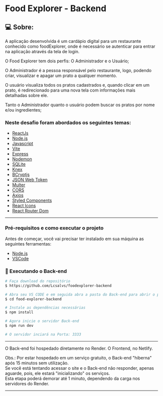 # Food Explorer - Backend

## 💻 Sobre:

A aplicação desenvolvida é um cardápio digital para um restaurante conhecido como foodExplorer, onde é necessário se autenticar para entrar na aplicação através da tela de login.

O Food Explorer tem dois perfis: O Administrador e o Usuário;

O Administrador é a pessoa responsável pelo restaurante, logo, podendo criar, visualizar e apagar um prato a qualquer momento.

O usuário visualiza todos os pratos cadastrados e, quando clicar em um prato, é redirecionado para uma nova tela com informações mais detalhadas sobre ele.

Tanto o Administrador quanto o usuário podem buscar os pratos por nome e/ou ingredientes;

### Neste desafio foram abordados os seguintes temas:

- [ReactJs](https://reactjs.org)
- [Node.js](https://nodejs.org/en/)
- [Javascript](https://developer.mozilla.org/pt-BR/docs/Web/JavaScript)
- [Vite](https://vitejs.dev/)
- [Express](https://expressjs.com)
- [Nodemon](https://nodemon.io/)
- [SQLite](https://www.sqlite.org/index.html)
- [Knex](https://knexjs.org/)
- [BCryptjs](https://www.npmjs.com/package/bcryptjs)
- [JSON Web Token](https://www.npmjs.com/package/jsonwebtoken)
- [Multer](https://www.npmjs.com/package/multer)
- [CORS](https://www.npmjs.com/package/cors)
- [Axios](https://www.npmjs.com/package/axios)
- [Styled Components](https://styled-components.com/)
- [React Icons](https://react-icons.github.io/react-icons/)
- [React Router Dom](https://react-icons.github.io/react-icons/)

---

### Pré-requisitos e como executar o projeto

Antes de começar, você vai precisar ter instalado em sua máquina as seguintes ferramentas:

- [Node.js](https://nodejs.org/en/)
- [VSCode](https://code.visualstudio.com/)

### 🚧 Executando o Back-end

```bash
# Faça download do repositório
$ https://github.com/Lcsalvs/foodexplorer-backend

# Abra seu VS CODE e em seguida abra a pasta do Back-end para abrir o projeto
$ cd food-explorer-backend

# Instale as dependências necessárias
$ npm install

# Agora inicie o servidor Back-end
$ npm run dev

# O servidor inciará na Porta: 3333
```

---
O Back-end foi hospedado diretamente no Render. O Frontend, no Netlify.



Obs.: Por estar hospedado em um serviço gratuito, o Back-end "hiberna" após 15 minutos sem utilização.
<br>
Se você está tentando acessar o site e o Back-end não responder, apenas aguarde, pois, ele estará "inicializando" os serviços.
<br>
Esta etapa poderá demorar até 1 minuto, dependendo da carga nos servidores do Render.

---

